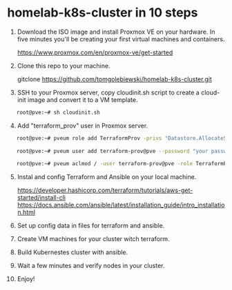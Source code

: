 # homelab-k8s-cluster in 10 steps

1. Download the ISO image and install Proxmox VE on your hardware. In five minutes you'll be creating your first virtual machines and containers.

   https://www.proxmox.com/en/proxmox-ve/get-started

2. Clone this repo to your machine.

   gitclone https://github.com/tomgolebiewski/homelab-k8s-cluster.git

3. SSH to your Proxmox server, copy cloudinit.sh script to create a cloud-init image and convert it to a VM template.

```bash
   root@pve:~# sh cloudinit.sh
```
4. Add "terraform_prov" user in Proxmox server.
```bash
   root@pve:~# pveum role add TerraformProv -privs "Datastore.AllocateSpace Datastore.Audit Pool.Allocate Sys.Audit VM.Allocate VM.Audit VM.Clone VM.Config.CDROM VM.Config.CPU VM.Config.Cloudinit VM.Config.Disk VM.Config.HWType VM.Config.Memory VM.Config.Network VM.Config.Options VM.Monitor VM.PowerMgmt"
   
   root@pve:~# pveum user add terraform-prov@pve --password "your password"
   
   root@pve:~# pveum aclmod / -user terraform-prov@pve -role TerraformProv
```
5. Instal and config Terraform and Ansible on your local machine.

   https://developer.hashicorp.com/terraform/tutorials/aws-get-started/install-cli
   https://docs.ansible.com/ansible/latest/installation_guide/intro_installation.html

6. Set up config data in files for terraform and ansible.

7. Create VM machines for your cluster witch terraform.

8. Build Kubernestes cluster with ansible.

9. Wait a few minutes and verify nodes in your cluster.

10. Enjoy!

